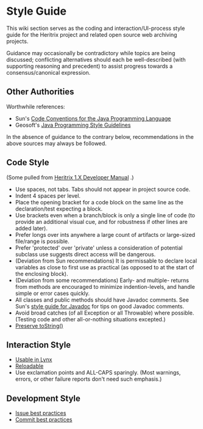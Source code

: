 # Style Guide

This wiki section serves as the coding and interaction/UI-process style
guide for the Heritrix project and related open source web archiving
projects.

Guidance may occasionally be contradictory while topics are being
discussed; conflicting alternatives should each be well-described (with
supporting reasoning and precedent) to assist progress towards a
consensus/canonical expression.

## Other Authorities

Worthwhile references:

-   Sun's [Code Conventions for the Java Programming
    Language](http://java.sun.com/docs/codeconv/html/CodeConvTOC.doc.html) 
-   Geosoft's [Java Programming Style
    Guidelines](http://geosoft.no/development/javastyle.html) 

In the absence of guidance to the contrary below, recommendations in the
above sources may always be followed. 

## Code Style

(Some pulled from [Heritrix 1.X Developer
Manual](http://crawler.archive.org/articles/developer_manual/conventions.html)
.)

-   Use spaces, not tabs. Tabs should not appear in project source code.
-   Indent 4 spaces per level.
-   Place the opening bracket for a code block on the same line as the
    declaration/test expecting a block.
-   Use brackets even when a branch/block is only a single line of code
    (to provide an additional visual cue, and for robustness if other
    lines are added later).
-   Prefer longs over ints anywhere a large count of artifacts or
    large-sized file/range is possible. 
-   Prefer 'protected' over 'private' unless a consideration of
    potential subclass use suggests direct access will be dangerous.
-   (Deviation from Sun recommendations) It is permissable to declare
    local variables as close to first use as practical (as opposed to at
    the start of the enclosing block).
-   (Deviation from some recommendations) Early- and multiple- returns
    from methods are encouraged to minimize indention-levels, and handle
    simple or error cases quickly.
-   All classes and public methods should have Javadoc comments. See
    Sun's [style guide for
    Javadoc](http://java.sun.com/j2se/javadoc/writingdoccomments/#styleguide)
    for tips on good Javadoc comments.
-   Avoid broad catches (of all Exception or all Throwable) where
    possible. (Testing code and other all-or-nothing situations
    excepted.)
-   [Preserve toString()](Preserve%20toString())

## Interaction Style

-   [Usable in Lynx](Usable%20in%20Lynx)
-   [Reloadable](Reloadable)
-   Use exclamation points and ALL-CAPS sparingly. (Most warnings,
    errors, or other failure reports don't need such emphasis.)

## Development Style

-   [Issue best practices](Issue%20best%20practices)
-   [Commit best practices](Commit%20best%20practices)
